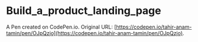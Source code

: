# Build_a_product_landing_page

A Pen created on CodePen.io. Original URL: [https://codepen.io/tahir-anam-tamin/pen/OJpQzjo](https://codepen.io/tahir-anam-tamin/pen/OJpQzjo).


